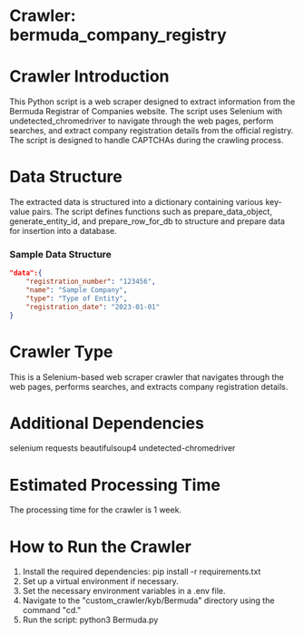 
# Crawler: bermuda_company_registry

# Crawler Introduction
This Python script is a web scraper designed to extract information from the Bermuda Registrar of Companies website. The script uses Selenium with undetected_chromedriver to navigate through the web pages, perform searches, and extract company registration details from the official registry. The script is designed to handle CAPTCHAs during the crawling process.

# Data Structure
The extracted data is structured into a dictionary containing various key-value pairs. The script defines functions such as prepare_data_object, generate_entity_id, and prepare_row_for_db to structure and prepare data for insertion into a database.


### Sample Data Structure

```json
"data":{
    "registration_number": "123456",
    "name": "Sample Company",
    "type": "Type of Entity",
    "registration_date": "2023-01-01"
}
```

# Crawler Type
This is a Selenium-based web scraper crawler that navigates through the web pages, performs searches, and extracts company registration details.

# Additional Dependencies
selenium
requests
beautifulsoup4
undetected-chromedriver

# Estimated Processing Time
The processing time for the crawler is 1 week.

# How to Run the Crawler
1. Install the required dependencies: pip install -r requirements.txt
2. Set up a virtual environment if necessary.
3. Set the necessary environment variables in a .env file.
4. Navigate to the "custom_crawler/kyb/Bermuda" directory using the command "cd."
5. Run the script: python3 Bermuda.py
